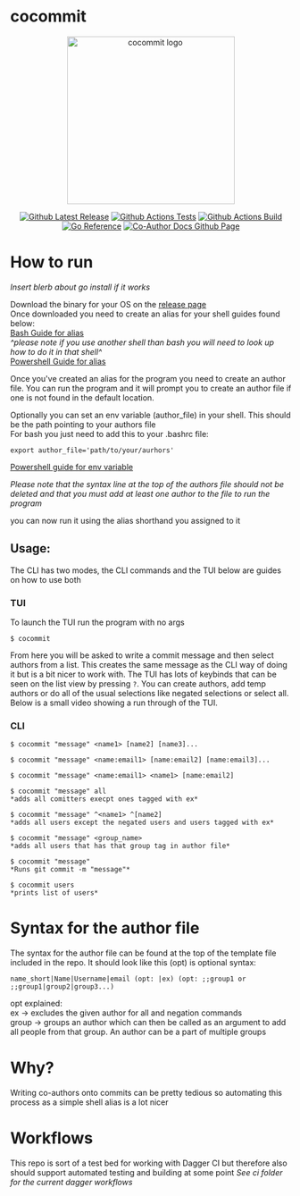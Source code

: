# cocommit
<p align="center">
   <img src="/icons/logo.png" alt="cocommit logo" width="300" height="300"/>
</p>
<p align="center">
    <a href="https://github.com/Slug-Boi/cocommit/releases/latest"> <img src="https://img.shields.io/github/v/release/Slug-Boi/cocommit?logo=github" alt="Github Latest Release" /></a>
    <a href="https://github.com/Slug-Boi/cocommit/actions/workflows/test_push.yml"> <img src="https://img.shields.io/github/actions/workflow/status/Slug-Boi/cocommit/test_push.yml?label=tests" alt="Github Actions Tests" /></a>
    <a href="https://github.com/Slug-Boi/cocommit/actions/workflows/build_test_release.yml"> <img src="https://img.shields.io/github/actions/workflow/status/Slug-Boi/cocommit/build_test_release.yml" alt="Github Actions Build" /></a>    
    <a href="https://pkg.go.dev/github.com/Slug-Boi/cocommit"> <img src="https://img.shields.io/badge/_-reference-blue?logo=go&label=%E2%80%8E%20" alt="Go Reference" /></a>
    <a href="https://docs.github.com/en/pull-requests/committing-changes-to-your-project/creating-and-editing-commits/creating-a-commit-with-multiple-authors"> <img src="https://img.shields.io/badge/Github_Docs-Co--Authoring-grey?logo=github&labelColor=black" alt="Co-Author Docs Github Page" /></a>
</p>


# How to run
*Insert blerb about go install if it works*

Download the binary for your OS on the [release page](https://github.com/Slug-Boi/cocommit/releases)  
Once downloaded you need to create an alias for your shell guides found below:  
[Bash Guide for alias](https://linuxize.com/post/how-to-create-bash-aliases/)  
*^please note if you use another shell than bash you will need to look up how to do it in that shell^*  
[Powershell Guide for alias](https://stackoverflow.com/questions/24914589/how-to-create-permanent-powershell-aliases)  

Once you've created an alias for the program you need to create an author file. You can run the program and it will prompt you to create an author file if one is not found in the default location.

Optionally you can set an env variable (author_file) in your shell. This should be the path pointing to your authors file  
For bash you just need to add this to your .bashrc file:
```
export author_file='path/to/your/aurhors'
```
[Powershell guide for env variable](https://stackoverflow.com/a/714918)

*Please note that the syntax line at the top of the authors file should not be deleted and that you must add at least one author to the file to run the program*

you can now run it using the alias shorthand you assigned to it 
## Usage:
The CLI has two modes, the CLI commands and the TUI below are guides on how to use both

### TUI
To launch the TUI run the program with no args  
```
$ cocommit
```
From here you will be asked to write a commit message and then select authors from a list. This creates the same message as the CLI way of doing it but is a bit nicer to work with. The TUI has lots of keybinds that can be seen on the list view by pressing `?`. You can create authors, add temp authors or do all of the usual selections like negated selections or select all. Below is a small video showing a run through of the TUI.

### CLI

```
$ cocommit "message" <name1> [name2] [name3]...

$ cocommit "message" <name:email1> [name:email2] [name:email3]...

$ cocommit "message" <name:email1> <name1> [name:email2]

$ cocommit "message" all
*adds all comitters execpt ones tagged with ex*

$ cocommit "message" ^<name1> ^[name2]
*adds all users except the negated users and users tagged with ex*

$ cocommit "message" <group_name>
*adds all users that has that group tag in author file*

$ cocommit "message"
*Runs git commit -m "message"*

$ cocommit users
*prints list of users*
```

# Syntax for the author file
The syntax for the author file can be found at the top of the template file included in the repo. It should look like this (opt) is optional syntax:  
```
name_short|Name|Username|email (opt: |ex) (opt: ;;group1 or ;;group1|group2|group3...)
```
opt explained:  
ex -> excludes the given author for all and negation commands  
group -> groups an author which can then be called as an argument to add all people from that group. An author can be a part of multiple groups 

# Why?
Writing co-authors onto commits can be pretty tedious so automating this process as a simple shell alias is a lot nicer

# Workflows
This repo is sort of a test bed for working with Dagger CI but therefore also should support automated testing and building at some point 
*See ci folder for the current dagger workflows*

